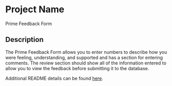 # Project Name

Prime Feedback Form

## Description

The Prime Feedback Form allows you to enter numbers to describe how you were feeling, understanding, and supported and has a section for entering comments. The review section should show all of the information entered to allow you to view the feedback before submitting it to the database.

Additional README details can be found [here](https://github.com/PrimeAcademy/readme-template/blob/master/README.md).

